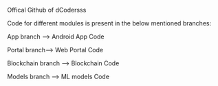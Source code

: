 Offical Github of dCodersss

Code for different modules is present in the below mentioned branches:

App branch --> Android App Code

Portal branch--> Web Portal Code

Blockchain branch --> Blockchain Code

Models branch --> ML models Code
